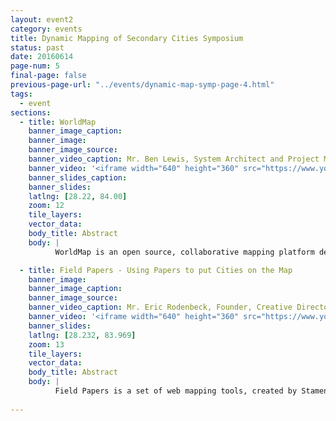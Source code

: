 ```yaml
---
layout: event2
category: events
title: Dynamic Mapping of Secondary Cities Symposium
status: past
date: 20160614
page-num: 5
final-page: false
previous-page-url: "../events/dynamic-map-symp-page-4.html"
tags:
  - event
sections: 
  - title: WorldMap
    banner_image_caption: 
    banner_image: 
    banner_image_source: 
    banner_video_caption: Mr. Ben Lewis, System Architect and Project Manager, WorldMap, Harvard University
    banner_video: '<iframe width="640" height="360" src="https://www.youtube.com/embed/GpTvf9sOzBs" frameborder="0" allowfullscreen></iframe>'
    banner_slides_caption: 
    banner_slides: 
    latlng: [28.22, 84.00]
    zoom: 12
    tile_layers:
    vector_data:
    body_title: Abstract
    body: |
          WorldMap is an open source, collaborative mapping platform designed to lower technology barriers for researchers across disciplines who want to discover, share, and use geospatial data. WorldMap is not about creating one large comprehensive dataset as Open Street Maps is, but is rather a collaboration space which allows users to bring datasets together from multiple sources to explore, collaborate, and create new knowledge. WorldMap currently makes about 28,000 map layers users have contributed available, and is expanding that collection through a new initiative. With initial funding from the National Endowment for the Humanities, the CGA is extending WorldMap to provide access to potentially any web map layer on any server in the world through the development of a service registry and fast visual search capability. This new service orchestration system will soon enable maps across thousands of web servers to be discovered and used within WorldMap as well as in other systems outside WorldMap via an open API.

  - title: Field Papers - Using Papers to put Cities on the Map
    banner_image: 
    banner_image_caption: 
    banner_image_source:
    banner_video_caption: Mr. Eric Rodenbeck, Founder, Creative Director, and CEO, Stamen
    banner_video: '<iframe width="640" height="360" src="https://www.youtube.com/embed/0tF810fRrqY" frameborder="0" allowfullscreen></iframe>'
    banner_slides:
    latlng: [28.232, 83.969]
    zoom: 13
    tile_layers:
    vector_data:
    body_title: Abstract
    body: |
          Field Papers is a set of web mapping tools, created by Stamen Design, that bridges the digital and physical aspects of modern mapmaking. Field Papers marries digital and analog technology. You start by printing out maps and marking them up in the field. Then they’re photographed (or scanned) and auto-georeferenced. The resulting images can be used in any GIS software as a reference layer for tracing, or manual verification. This process embraces mapping’s analog past and the role that field enumeration plays when creating new maps. The project is a core component of Portable OpenStreetMap (POS), a collaboration between the American Red Cross, Stamen Design, and Spatial Development International. POSM gathers best-of-breed OpenStreetMap-related tools and adapts them for use where Internet access is unreliable, like informal settlements and remote areas. It’s used to train local volunteers on data collection using OpenDataKit and Open-MapKit on Android phones, Field Papers, and the iD and JOSM OpenStreetMap editors.
        
---
```


